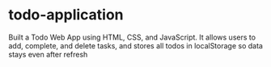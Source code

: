 # todo-application
Built a Todo Web App using HTML, CSS, and JavaScript. It allows users to add, complete, and delete tasks, and stores all todos in localStorage so data stays even after refresh
